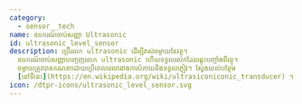 ```yaml
---
category: 
  - sensor__tech
name: ឧបករណ៍ចាប់សញ្ញា Ultrasonic
id: ultrasonic_level_sensor
description: ប្រើរលក ultrasonic ដើម្បីវាស់ចម្ងាយនៃវត្ថុ។
  ឧបករណ៍ចាប់សញ្ញាបញ្ចេញរលក ultrasonic ហើយទទួលរលកដែលឆ្លុះបញ្ចាំងពីវត្ថុ។
  ចម្ងាយត្រូវបានគណនាដោយប្រើពេលវេលារវាងការបំភាយនិងទទួលភ្ញៀវ។ ស្វែងយល់បន្ថែម
  [នៅទីនេះ](https://en.wikipedia.org/wiki/ultrasiconiconic_transducer) ។
icon: /dtpr-icons/ultrasonic_level_sensor.svg
---
```

